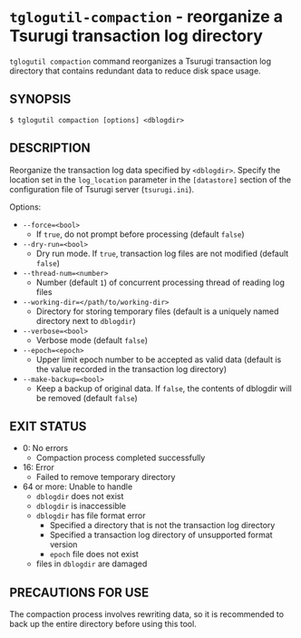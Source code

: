 # `tglogutil-compaction` - reorganize a Tsurugi transaction log directory

`tglogutil compaction` command reorganizes a Tsurugi transaction log directory that contains redundant data to reduce disk space usage.

## SYNOPSIS

```
$ tglogutil compaction [options] <dblogdir>
```

## DESCRIPTION

Reorganize the transaction log data specified by `<dblogdir>`.
Specify the location set in the `log_location` parameter in the `[datastore]` section of the configuration file of Tsurugi server (`tsurugi.ini`).

Options:
* `--force=<bool>`
    * If `true`, do not prompt before processing (default `false`)
* `--dry-run=<bool>`
    * Dry run mode. If `true`, transaction log files are not modified (default `false`)
* `--thread-num=<number>`
    * Number (default `1`) of concurrent processing thread of reading log files
* `--working-dir=</path/to/working-dir>`
    * Directory for storing temporary files (default is a uniquely named directory next to `dblogdir`)
* `--verbose=<bool>`
    * Verbose mode (default `false`)
* `--epoch=<epoch>`
    * Upper limit epoch number to be accepted as valid data (default is the value recorded in the transaction log directory)
* `--make-backup=<bool>`
    * Keep a backup of original data. If `false`, the contents of dblogdir will be removed (default `false`)

## EXIT STATUS

* 0: No errors
    * Compaction process completed successfully
* 16: Error
    * Failed to remove temporary directory
* 64 or more: Unable to handle
    * `dblogdir` does not exist
    * `dblogdir` is inaccessible
    * `dblogdir` has file format error
        * Specified a directory that is not the transaction log directory
        * Specified a transaction log directory of unsupported format version
        * `epoch` file does not exist
    * files in `dblogdir` are damaged

## PRECAUTIONS FOR USE

The compaction process involves rewriting data, so it is recommended to back up the entire directory before using this tool.
